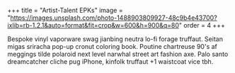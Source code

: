 +++
title = "Artist-Talent EPKs"
image = "https://images.unsplash.com/photo-1488903809927-48c9b4e43700?ixlib=rb-1.2.1&auto=format&fit=crop&w=600&h=900&q=80"
order = 4
+++

Bespoke vinyl vaporware swag jianbing neutra lo-fi forage truffaut. Seitan migas sriracha pop-up cronut coloring book. Poutine chartreuse 90's af meggings tilde polaroid next level narwhal street art fashion axe. Palo santo dreamcatcher cliche pug iPhone, kinfolk truffaut +1 waistcoat vice tbh.

